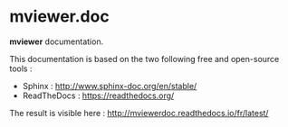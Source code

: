 # mviewer.doc
**mviewer** documentation.

This documentation is based on the two following free and open-source tools :

* Sphinx : http://www.sphinx-doc.org/en/stable/
* ReadTheDocs : https://readthedocs.org/

The result is visible here : http://mviewerdoc.readthedocs.io/fr/latest/
